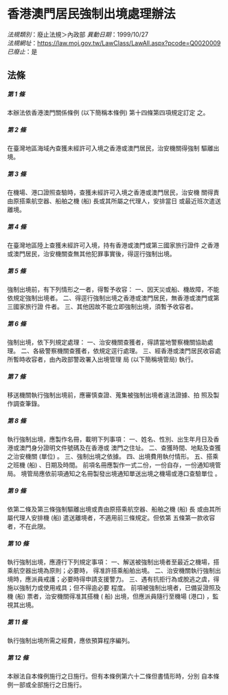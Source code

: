 # 香港澳門居民強制出境處理辦法

*法規類別*：廢止法規＞內政部
*異動日期*：1999/10/27  
*法規網址*：https://law.moj.gov.tw/LawClass/LawAll.aspx?pcode=Q0020009
*已廢止*：是


## 法條
##### 第 1 條
本辦法依香港澳門關係條例 (以下簡稱本條例) 第十四條第四項規定訂定
之。

##### 第 2 條
在臺灣地區海域內查獲未經許可入境之香港或澳門居民，治安機關得強制
驅離出境。

##### 第 3 條
在機場、港口證照查驗時，查獲未經許可入境之香港或澳門居民，治安機
關得責由原搭乘航空器、船舶之機 (船) 長或其所屬之代理人，安排當日
或最近班次遣送離境。

##### 第 4 條
在臺灣地區陸上查獲未經許可入境，持有香港或澳門或第三國家旅行證件
之香港或澳門居民，治安機關查無其他犯罪事實後，得逕行強制出境。

##### 第 5 條
強制出境前，有下列情形之一者，得暫予收容：
一、因天災或船、機故障，不能依規定強制出境者。
二、得逕行強制出境之香港或澳門居民，無香港或澳門或第三國家旅行證
    件者。
三、其他因故不能立即強制出境，須暫予收容者。


##### 第 6 條
強制出境，依下列規定處理：
一、治安機關查獲者，得請當地警察機關協助處理。
二、各級警察機關查獲者，依規定逕行處理。
三、經香港或澳門居民收容處所暫時收容者，由內政部警政署入出境管理
    局 (以下簡稱境管局) 執行。


##### 第 7 條
移送機關執行強制出境前，應審慎查證、蒐集被強制出境者違法證據、拍
照及製作調查筆錄。

##### 第 8 條
執行強制出境，應製作名冊，載明下列事項：
一、姓名、性別、出生年月日及香港或澳門身分證明文件號碼及在香港或
    澳門之住址。
二、查獲時間、地點及查獲之治安機關 (單位) 。
三、強制出境之依據。
四、出境費用執付情形。
五、搭乘之班機 (船) 、日期及時間。
前項名冊應製作一式二份，一份自存，一份通知境管局。
境管局應依前項通知之名冊製發出境通知單送出境之機場或港口查驗單位
。


##### 第 9 條
依第二條及第三條強制驅離出境或責由原搭乘航空器、船舶之機 (船) 長
或由其所屬代理人安排機 (船) 遣送離境者，不適用前三條規定。但依第
五條第一款收容者，不在此限。

##### 第 10 條
執行強制出境，應遵行下列規定事項：
一、解送被強制出境者至最近之機場，搭乘航空器出境為原則；必要時，
    得准許搭乘船舶出境。
二、治安機關執行強制出境時，應派員戒護；必要時得申請支援警力。
三、遇有抗拒行為或脫逃之虞，得施以強制力或使用戒具；但不得逾必要
    程度。
前項被強制出境者，已備妥證照及機 (船) 票者，治安機關得准其搭機 (
船) 出境，但應派員隨行至機場 (港口) ，監視其出境。


##### 第 11 條
執行強制出境所需之經費，應依預算程序編列。

##### 第 12 條
本辦法自本條例施行之日施行。但有本條例第六十二條但書情形時，分別
自本條例一部或全部施行之日施行。


